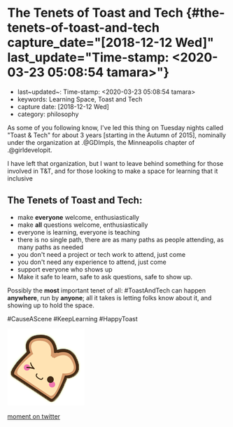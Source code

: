 The Tenets of Toast and Tech {#the-tenets-of-toast-and-tech capture_date="[2018-12-12 Wed]" last_update="Time-stamp: <2020-03-23 05:08:54 tamara>"}
============================

-   last~updated~: Time-stamp: \<2020-03-23 05:08:54 tamara\>
-   keywords: Learning Space, Toast and Tech
-   capture date: \[2018-12-12 Wed\]
-   category: philosophy

As some of you following know, I\'ve led this thing on Tuesday nights called \"Toast & Tech\" for about 3 years \[starting in the Autumn of 2015\], nominally under the organization at .@GDImpls, the Minneapolis chapter of .@girldevelopit.

I have left that organization, but I want to leave behind something for those involved in T&T, and for those looking to make a space for learning that it inclusive

The Tenets of Toast and Tech:
-----------------------------

-   make **everyone** welcome, enthusiastically
-   make **all** questions welcome, enthusiastically
-   everyone is learning, everyone is teaching
-   there is no single path, there are as many paths as people attending, as many paths as needed
-   you don\'t need a project or tech work to attend, just come
-   you don\'t need any experience to attend, just come
-   support everyone who shows up
-   Make it safe to learn, safe to ask questions, safe to show up.

Possibly the **most** important tenet of all: \#ToastAndTech can happen **anywhere**, run by **anyone**; all it takes is letting folks know about it, and showing up to hold the space.

\#CauseAScene \#KeepLearning \#HappyToast

![](./kawaii-toast.png)

[moment on twitter](https://twitter.com/i/moments/1073061297200267265)
